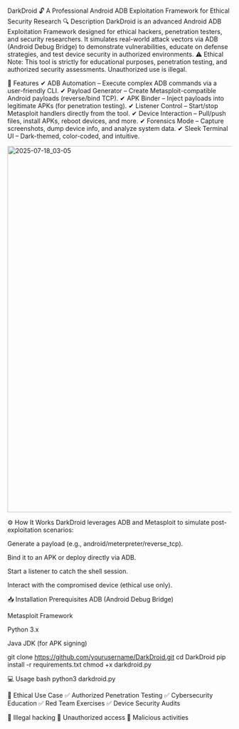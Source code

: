 DarkDroid 🔓
A Professional Android ADB Exploitation Framework for Ethical Security Research
🔍 Description
DarkDroid is an advanced Android ADB Exploitation Framework designed for ethical hackers, penetration testers, and security researchers. It simulates real-world attack vectors via ADB (Android Debug Bridge) to demonstrate vulnerabilities, educate on defense strategies, and test device security in authorized environments.
⚠️ Ethical Note:
This tool is strictly for educational purposes, penetration testing, and authorized security assessments. Unauthorized use is illegal.

🚀 Features
✔ ADB Automation – Execute complex ADB commands via a user-friendly CLI.
✔ Payload Generator – Create Metasploit-compatible Android payloads (reverse/bind TCP).
✔ APK Binder – Inject payloads into legitimate APKs (for penetration testing).
✔ Listener Control – Start/stop Metasploit handlers directly from the tool.
✔ Device Interaction – Pull/push files, install APKs, reboot devices, and more.
✔ Forensics Mode – Capture screenshots, dump device info, and analyze system data.
✔ Sleek Terminal UI – Dark-themed, color-coded, and intuitive.


<img width="1726" height="824" alt="2025-07-18_03-05" src="https://github.com/user-attachments/assets/64cd3d84-711c-4e61-a262-345d9b9ae344" />


⚙️ How It Works
DarkDroid leverages ADB and Metasploit to simulate post-exploitation scenarios:

Generate a payload (e.g., android/meterpreter/reverse_tcp).

Bind it to an APK or deploy directly via ADB.

Start a listener to catch the shell session.

Interact with the compromised device (ethical use only).

📥 Installation
Prerequisites
ADB (Android Debug Bridge)

Metasploit Framework

Python 3.x

Java JDK (for APK signing)


git clone https://github.com/yourusername/DarkDroid.git
cd DarkDroid
pip install -r requirements.txt
chmod +x darkdroid.py

💻 Usage
bash
python3 darkdroid.py

📜 Ethical Use Case
✅ Authorized Penetration Testing
✅ Cybersecurity Education
✅ Red Team Exercises
✅ Device Security Audits

🚫 Illegal hacking
🚫 Unauthorized access
🚫 Malicious activities

